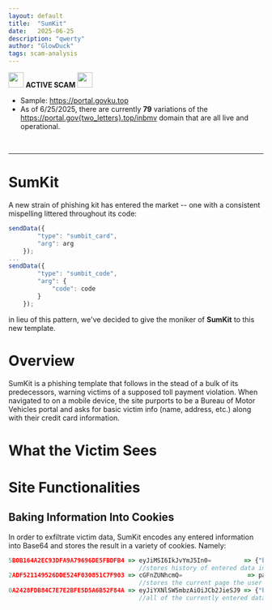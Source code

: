 ```yaml
---
layout: default
title:  "SumKit"
date:   2025-06-25
description: "qwerty"
author: "GlowDuck"
tags: scam-analysis
---
```


<img src="/assets/nail_bite.ico" width="30" height="30">  **ACTIVE SCAM**   <img src="/assets/nail_bite.ico" width="30" height="30">

<!-- <img src="/assets/smile.png" width="30" height="30">  *Likely an active scam, though no live samples listed below*  <img src="/assets/smile.png" width="30" height="30"> -->

* Sample: https://portal.govku.top
* As of 6/25/2025, there are currently **79** variations of the https://portal.gov{two_letters}.top/inbmv domain that are all live and operational.  
<br>

<hr />
<h1> SumKit </h1>

A new strain of phishing kit has entered the market -- one with a consistent mispelling littered throughout its code:

```js
sendData({
        "type": "sumbit_card",
        "arg": arg
    });
...
sendData({
        "type": "sumbit_code",
        "arg": {
            "code": code
        }
    });
```
in lieu of this pattern, we've decided to give the moniker of <b>SumKit</b> to this new template.

<h1> Overview </h1>

SumKit is a phishing template that follows in the stead of a bulk of its predecessors, warning victims of a supposed toll payment violation. When navigated to on a mobile device, the site purports to be a Bureau of Motor Vehicles portal and asks for basic victim info (name, address, etc.) along with their credit card information.

<h1> What the Victim Sees </h1>

<h1> Site Functionalities </h1>

<h2> Baking Information Into Cookies </h2>

In order to exfiltrate victim data, SumKit encodes any entered information into Base64 and stores the result in a variety of cookies. Namely:

```js
5B0B164A2EC93DFA9A79696DE5FBDFB4 => eyJiMSI6IkJvYmJ5In0=         => {"b1":"Bobby"}
                                    //stores history of entered data in shorthand format in the event of a reloaded page
2ADF521149526DDE524F030851C7F903 => cGFnZUNhcmQ=                  => pageCard
                                    //stores the current page the user is on
0A2428FDB84C7E7E2BFE5D5A6B52F84A => eyJiYXNlSW5mbzAiOiJCb2JieSJ9 => {"baseInfo0":"Bobby"}
                                    //all of the currently entered data
```